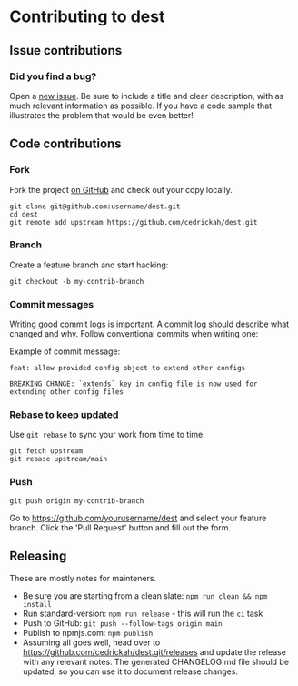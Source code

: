 # Contributing to dest

## Issue contributions

### Did you find a bug?

Open a [new issue](https://github.com/cedrickah/dest/issues/new).
Be sure to include a title and clear description, with as much relevant information
as possible. If you have a code sample that illustrates the problem that would be even better!

## Code contributions

### Fork

Fork the project [on GitHub](https://github.com/cedrickah/dest)
and check out your copy locally.

```
git clone git@github.com:username/dest.git
cd dest
git remote add upstream https://github.com/cedrickah/dest.git
```

### Branch

Create a feature branch and start hacking:

```
git checkout -b my-contrib-branch
```

### Commit messages

Writing good commit logs is important. A commit log should describe what
changed and why. Follow conventional commits when writing one:

Example of commit message:

```
feat: allow provided config object to extend other configs

BREAKING CHANGE: `extends` key in config file is now used for extending other config files
```

### Rebase to keep updated

Use `git rebase` to sync your work from time to time.

```
git fetch upstream
git rebase upstream/main
```

### Push

```
git push origin my-contrib-branch
```

Go to https://github.com/yourusername/dest and select your feature branch.
Click the 'Pull Request' button and fill out the form.

## Releasing

These are mostly notes for mainteners.

-   Be sure you are starting from a clean slate: `npm run clean && npm install`
-   Run standard-version: `npm run release` - this will run the `ci` task
-   Push to GitHub: `git push --follow-tags origin main`
-   Publish to npmjs.com: `npm publish`
-   Assuming all goes well, head over to https://github.com/cedrickah/dest.git/releases
    and update the release with any relevant notes. The generated CHANGELOG.md file should
    be updated, so you can use it to document release changes.
